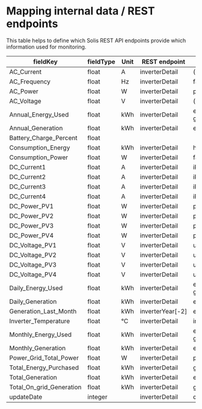 # Mapping internal data / REST endpoints
This table helps to define which Solis REST API endpoints provide which information used for monitoring.

| fieldKey                 | fieldType | Unit | REST endpoint    | API                          |
|--------------------------|-----------|------|------------------|------------------------------|
| AC_Current               | float     | A    | inverterDetail   | (iAc1+iAc2+iAc3)/3           |                         
| AC_Frequency             | float     | Hz   | inverterDetail   | fac                          |
| AC_Power                 | float     | W    | inverterDetail   | pac                          |
| AC_Voltage               | float     | V    | inverterDetail   | (uAc1+uAc2+uAc3)/3           |                         
| Annual_Energy_Used       | float     | kWh  | inverterDetail   | eYear - gridSellYearEnergy   |                         
| Annual_Generation        | float     | kWh  | inverterDetail   | eYear                        |
| Battery_Charge_Percent   | float     |      |                  |                              |                         
| Consumption_Energy       | float     | kWh  | inverterDetail   | homeLoadTotalEnergy          |                         
| Consumption_Power        | float     | W    | inverterDetail   | familyLoadPower              |                         
| DC_Current1              | float     | A    | inverterDetail   | iPv1                         |
| DC_Current2              | float     | A    | inverterDetail   | iPv2                         |
| DC_Current3              | float     | A    | inverterDetail   | iPv3                         |
| DC_Current4              | float     | A    | inverterDetail   | iPv4                         |
| DC_Power_PV1             | float     | W    | inverterDetail   | pow1                         |
| DC_Power_PV2             | float     | W    | inverterDetail   | pow2                         |
| DC_Power_PV3             | float     | W    | inverterDetail   | pow3                         |
| DC_Power_PV4             | float     | W    | inverterDetail   | pow4                         |
| DC_Voltage_PV1           | float     | V    | inverterDetail   | uPv1                         |
| DC_Voltage_PV2           | float     | V    | inverterDetail   | uPv2                         |
| DC_Voltage_PV3           | float     | V    | inverterDetail   | uPv3                         |
| DC_Voltage_PV4           | float     | V    | inverterDetail   | uPv4                         |
| Daily_Energy_Used        | float     | kWh  | inverterDetail   | eToday - gridSellTodayEnergy |                         
| Daily_Generation         | float     | kWh  | inverterDetail   | eToday                       |
| Generation_Last_Month    | float     | kWh  | inverterYear[-2] | energy                       |                         
| Inverter_Temperature     | float     | °C   | inverterDetail   | inverterTemperature          |
| Monthly_Energy_Used      | float     | kWh  | inverterDetail   | eMonth - gridSellMonthEnergy |                         
| Monthly_Generation       | float     | kWh  | inverterDetail   | eMonth                       |
| Power_Grid_Total_Power   | float     | W    | inverterDetail   | pSum                         |                         
| Total_Energy_Purchased   | float     | kWh  | inverterDetail   | gridPurchasedTotalEnergy     | 
| Total_Generation         | float     | kWh  | inverterDetail   | eTotal                       |     
| Total_On_grid_Generation | float     | kWh  | inverterDetail   | gridSellTotalEnergy          |      
| updateDate               | integer   |      | inverterDetail   | dataTimestamp                |            
